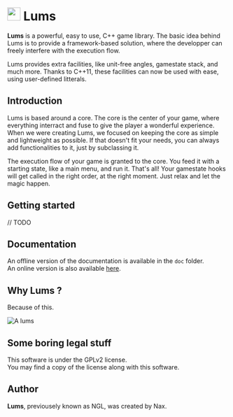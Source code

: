 # <img src="https://rawgit.com/Lums-proj/Lums/dev/logo.svg" height="30"/> Lums 

**Lums** is a powerful, easy to use, C++ game library.
The basic idea behind Lums is to provide a framework-based solution, where the developper
can freely interfere with the execution flow.

Lums provides extra facilities, like unit-free angles, gamestate stack, and much more. Thanks to C++11, these
facilities can now be used with ease, using user-defined litterals.

## Introduction

Lums is based around a core. The core is the center of your game, where everything interract and fuse to give
the player a wonderful experience. When we were creating Lums, we focused on keeping the core as simple and
lightweight as possible. If that doesn't fit your needs, you can always add functionalities to it, just by
subclassing it.

The execution flow of your game is granted to the core. You feed it with a starting state, like a main menu, and run
it. That's all! Your gamestate hooks will get called in the right order, at the right moment. Just relax and let
the magic happen.

## Getting started

// TODO

## Documentation

An offline version of the documentation is available in the `doc` folder.  
An online version is also available [here](http://nax.github.io/Lums).

## Why Lums ?

Because of this.

![A lums](http://raymanpc.com/wiki/script-en/images/f/f6/YellowLum-RR-TheWoodsofLight.jpg)

## Some boring legal stuff

This software is under the GPLv2 license.  
You may find a copy of the license along with this software.

## Author

**Lums**, previousely known as NGL, was created by Nax.
